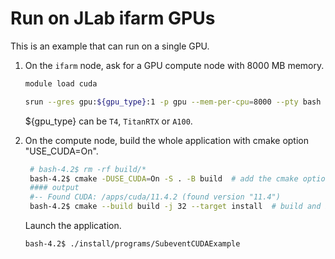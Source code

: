 # Run on JLab ifarm GPUs

This is an example that can run on a single GPU.

1. On the `ifarm` node, ask for a GPU compute node with 8000 MB memory.

    ```bash
    module load cuda

    srun --gres gpu:${gpu_type}:1 -p gpu --mem-per-cpu=8000 --pty bash
    ```
    ${gpu_type} can be `T4`, `TitanRTX` or `A100`.

2. On the compute node, build the whole application with cmake option "USE_CUDA=On".

   ```bash
    # bash-4.2$ rm -rf build/*
    bash-4.2$ cmake -DUSE_CUDA=On -S . -B build  # add the cmake option to config
    #### output
    #-- Found CUDA: /apps/cuda/11.4.2 (found version "11.4")
    bash-4.2$ cmake --build build -j 32 --target install  # build and install as normal
   ```
   Launch the application.
   ```bash
   bash-4.2$ ./install/programs/SubeventCUDAExample
   ```

